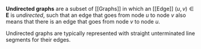 **Undirected graphs** are a subset of [[Graphs]] in which an [[Edge]] $(u, v) \in \mathbf{E}$ is *undirected*, such that an edge that goes from node *u* to node *v* also means that there is an edge that goes from node *v* to node *u*. 

Undirected graphs are typically represented with straight unterminated line segments for their edges. 